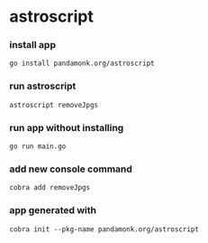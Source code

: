 # astroscript

### install app

`go install pandamonk.org/astroscript`

### run astroscript

`astroscript removeJpgs`

### run app without installing

`go run main.go`

### add new console command

`cobra add removeJpgs`

### app generated with

`cobra init --pkg-name pandamonk.org/astroscript`
